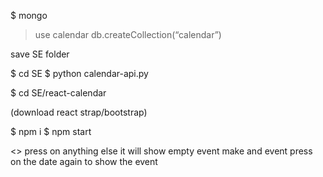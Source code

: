 $ mongo
> use calendar
> db.createCollection(“calendar”)

save SE folder

$ cd SE
$ python calendar-api.py


$ cd SE/react-calendar

(download react strap/bootstrap)

$ npm i
$ npm start


<<in browser>>
press on anything else it will show empty event
make and event
press on the date again to show the event
